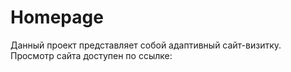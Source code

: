 # Homepage

Данный проект представляет собой адаптивный сайт-визитку.
Просмотр сайта доступен по ссылке:

